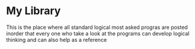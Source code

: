 # My Library
This is the place where all standard logical most asked progras are posted inorder that every one who take a look at the programs can develop logical thinking and can also help as a reference 
